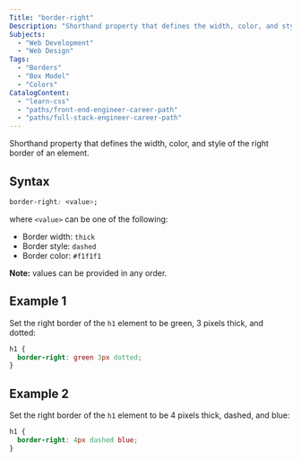 ```yaml
---
Title: "border-right"
Description: "Shorthand property that defines the width, color, and style of the right border of an element."
Subjects:
  - "Web Development"
  - "Web Design"
Tags:
  - "Borders"
  - "Box Model"
  - "Colors"
CatalogContent:
  - "learn-css"
  - "paths/front-end-engineer-career-path"
  - "paths/full-stack-engineer-career-path"
---
```




Shorthand property that defines the width, color, and style of the right border of an element.

## Syntax

```css
border-right: <value>;
```

where `<value>` can be one of the following:

- Border width: `thick`
- Border style: `dashed`
- Border color: `#f1f1f1`

**Note:** values can be provided in any order.

## Example 1

Set the right border of the `h1` element to be green, 3 pixels thick, and dotted:

```css
h1 {
  border-right: green 3px dotted;
}
```

## Example 2

Set the right border of the `h1` element to be 4 pixels thick, dashed, and blue:

```css
h1 {
  border-right: 4px dashed blue;
}
```
